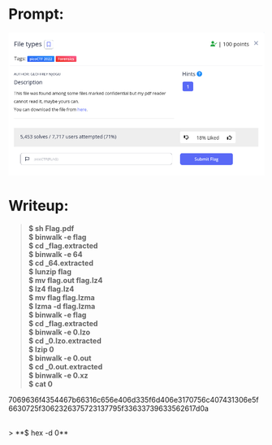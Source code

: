 <h1>
  Prompt:
</h1>

![alt text](prompt.png)

<h1>
  Writeup:
</h1>

> **$ sh Flag.pdf <br>
> $ binwalk -e flag <br>
> $ cd _flag.extracted <br>
> $ binwalk -e 64 <br>
> $ cd _64.extracted <br>
> $ lunzip flag <br>
> $ mv flag.out flag.lz4 <br>
> $ lz4 flag.lz4 <br>
> $ mv flag flag.lzma <br>
> $ lzma -d flag.lzma <br>
> $ binwalk -e flag <br>
> $ cd _flag.extracted <br>
> $ binwalk -e 0.lzo <br>
> $ cd _0.lzo.extracted <br>
> $ lzip 0 <br>
> $ binwalk -e 0.out <br>
> $ cd _0.out.extracted <br>
> $ binwalk -e 0.xz <br>
> $ cat 0** <br>
<p>7069636f4354467b66316c656e406d335f6d406e3170756c407431306e5f
6630725f3062326375723137795f33633739633562617d0a</p><br>
> **$ hex -d 0**

